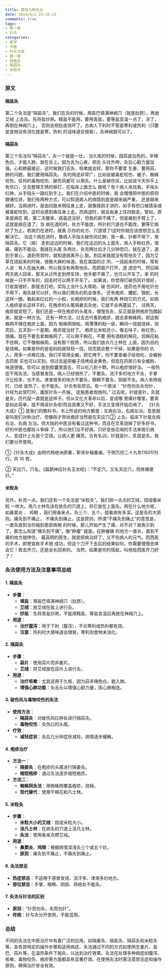 ```yaml
---
title: 其他几种灸法
date: 2024/6/2 23:26:25
comments: true
tags: 
- 第一章
- 针灸
categories: 
- 医学
- 中医
- 针灸大成
- 第一章
- 隔盐灸
- 隔蒜灸
- 米粒灸
---
```


### 原文

#### 隔盐灸 

第二个灸法是“隔盐灸”，我们在灸的时候，用盐巴填满神阙穴（就是肚脐），再放艾绒 上去灸。先将盐炒熟。精盐不能用，要用青盐，要等盐变温一点了，凉了，再倒在神阙穴上， 否则会把肚皮烧坏了。古病人下利时不管是寒利或热利（只要是食物没有消化就是寒，热利 的话味道会很臭），灸神阙就可以了。

#### 隔蒜灸

第三个灸法叫“隔蒜灸”，灸一个就是一壮。
当久咳的时候，因蒜是白色的，辛辣色白，才能入肺，放在舌上。因为舌为心表，把舌
头往外伸，灸后心脏力量加强。心和肺最接近，这时候我们去灸，咳嗽就会好。那你不要拿
生姜，要用蒜，肺的问题，我们要用隔蒜灸。
灸的用途非常广，比如说被毒蛇咬伤、蝎子、蜘蛛咬伤，任何的毒物咬伤、破伤风都可
以用灸。什么是破伤风，比如说今天你手上有伤口，又去整理生锈的铁钉，在临床上面怎么
做呢？有个病人来找我，手指头红肿，从手指头一路红到手上。我们在介绍中医的时候，我
会慢慢把中医的原则跟诸位讲，我们有两种方式，可以知道病人的病情到底是越来越严重，
还是越来越好。当病进时，是由四肢末梢往身上走，就像我刚才讲的，如手有伤口被感染或
被毒蛇咬到，这时会感到毒往身上走。而病退时，就会由身上往四肢走。譬如，原来是病在
肩，第二天醒来，病虽还没好，但我的肩不痛了。但是痛到手臂上了，这就是病在退了。当
病在退的时，处方不能改，所针的穴道也不能改，要等它病好了为止。若病仍在进时，就表
示你的处方、穴道错了!这时你就应该想想怎么去解决它。
当这个病在进时，像病人手指头破伤风红肿，我一看，针都不用下，用隔蒜灸。它（病）
走到这边的时候，我们在这边的头上面灸，病人手粉红色，很痛，痛到不能动，我就在头尾
灸两壮，灸完两壮后才几分钟而已，就在退了，退到手掌心，退到劳宫时，就知道病离开心
脏。到后来我就没有帮他灸了，因为艾草在烧起来的时候，很像大麻的味道。我在美国的诊
所，一烧起来的时候，常有人说：有人在抽大麻，所以我没有再帮他灸，而把窗户打开，透
透空气，然后隔两天病人回来，那天从诊所走到停车场，他手都不痛了，也可以开车了。来
的时候是一只手开车的，回去时可以两手开车了。
如果说，你觉得打破伤风针很好，打疫苗很好，那就去打吧，实际上没什么大帮助，破
伤风时，连药也不用吃针也不用下，用灸就可以好，所以我们用灸的机会很多。
还有疱疹、腰蛇、锦蛇。长这样一圈，看起来红红的一小粒，长疱疹的时候，我们有两
种烧它的方式，如病人疱疹是长这样子的，在疱疹的头尾隔姜去灸他，它就不会再蔓延了，
过两天，疱疹就变短了。我们还是一样在疱疹的头尾灸，慢慢去灸，反正就是把疱疹包围起
来。就是一种方法。
还有一种方法，过去古代看到疱疹，就去拿蜘蛛网，把这蜘蛛网平摊在疱疹上面，因为
蜘蛛网很粘，用薄薄的粘一层，瞬间一烧就烧掉，烧完后，五天到一个星期，疱疹就治好了。
疱疹比米粒还小，像五味子，粉红色，很痛。现在不要去拿蜘蛛网了，可以用干棉花，不要
用有酒精的棉花。但棉花粘不住啊，它不像蜘蛛网，没有那个胶质，所以我们放点凡士林在
上面，因为目的是烧嘛。如果是你的爸爸妈妈就轻轻一烧，烧完就会整个干掉，如果是你的
仇人，用多一点棉花烧。我们平常用全蝎，把它烤干，你不要拿蝎子给他吃，全蝎粉去药房
买也可以买到。但过去是把蝎子烧烤成金黄色，但现在药房已有全蝎粉，味道很强，你可以
放到胶囊里面去，可以吃八到十颗。所以疱疹很好治。
一般热症不用灸法。当感冒发烧，病人已经很热了，不要灸。流汗多的地方不灸，手掌
汗比较多，也不灸。津液很多的地方不要灸，眼睛不要灸，阴部不灸。病人有痔疮时，已经
是热了，也不能灸。
针灸有些禁忌。有一个歌诀：“针而勿灸灸勿针，针经为此常叮咛。庸医针灸一齐施，
徒施患者炮烙刑。”
过去呢，针就是针，灸就是灸，历代就一直就是这样子。但从文化大革命以后，变成哪
里痛针哪里。要真是如此简单，就不用读针灸啦!而且效果又不好，手法又变得开始花哨了。
《针灸大成》①
是我们的教科书，书上所说的地方都是：左病右治，右病左治。意思就
是叫我们对称治疗。但像刚才带状疱疹当然是在天应穴②
上灸。临床下针是左病右治、右病
左治。但大陆的中医没有看过这种书，而且在文革烧掉了好多好书，好的中医也都给斗争掉
了。所以他们治不好病，只好变些花哨的手法来吸引病人，变成针上头放个艾绒，让病人更
痛苦。古有名训，针就是针，炙就是灸，我们要分开使用。

①《针灸大成》由明代杨继洲原著，靳贤补辑重编，于明万历二十九年(1601)刊行。共 10 卷。

② 天应穴，穴名。《扁鹊神应针灸玉龙经》：“不定穴，又名天应穴，但疼痛便针。”

#### 米粒灸

另外，补充一点。我们还有一个灸法是“米粒灸”。我们把一点点的艾绒，捏成像米粒
一样大。用凡士林先涂在欲灸的穴道上，将它放在上面灸。用在什么地方呢，如鼻窦炎 、
鸡眼 ，我们用香来点，灸三个、五个，就看病有多深。这是灸的大原则。痛灸到不痛止，
不痛灸到痛止，这是原则，所谓“不痛灸到痛止”的意思是，一直灸直到当你碰到患部病根
的时候，那儿开始产生了痛，对不对？就表示到了。那怎么知道“痛灸到不痛”，像“肿瘤”
就是。在肿瘤痛 的地方一直灸，直到不痛的地方就停住。
最高明的医生，就是把病治好了，又不伤病人的元气。而西医的手术，即使宣称手术很
成功，但这个刀开下去后的结果如何，你需要慢慢去体会它！若去开刀，还是会长回来的。
当然，如果是你的情敌，叫他给西医开刀好了！

### 灸法使用方法及注意事项总结

#### 1. 隔盐灸

- **步骤**：
  - **填盐**：用盐巴填满神阙穴（肚脐）。
  - **艾绒**：放艾绒在盐上进行灸。
  - **炒盐**：先将青盐炒熟，不能用精盐，等盐变温后再放在神阙穴上。
- **用途**：
  - **治疗腹泻**：用于下利（腹泻），不论寒利或热利都有效。
  - **注意**：热利时大便味道会很臭，寒利则食物未消化。

#### 2. 隔蒜灸

- **步骤**：
  - **蒜片**：使用蒜片而非姜片。
  - **艾绒**：将艾绒放在蒜片上进行灸。
- **用途**：
  - **治疗咳嗽**：尤其适用于久咳，因为蒜辛辣色白，能入肺。
  - **增强心肺功能**：灸舌头以增强心脏力量，因心肺相连。

#### 3. 破伤风与毒物咬伤的灸法

- **使用方法**：
  - **隔蒜灸**：对破伤风红肿处进行隔蒜灸。
  - **毒物咬伤**：灸伤口的头尾。
- **疗效**：
  - **减轻症状**：灸后几分钟症状减轻，病情逐步缓解。

#### 4. 疱疹治疗

- **方法一**：
  - **隔姜灸**：在疱疹的头尾进行隔姜灸。
  - **缩短疱疹**：通过灸法逐步缩短疱疹。
- **方法二**：
  - **蜘蛛网灸法**：用蜘蛛网覆盖疱疹，烧掉。
  - **现代替代**：使用干棉花和凡士林。

#### 5. 米粒灸

- **步骤**：
  - **米粒大小的艾绒**：捏成米粒大小。
  - **涂凡士林**：在欲灸的穴道上涂凡士林。
  - **灸法**：使用香来点燃艾绒。
- **用途**：
  - **鼻窦炎**、**鸡眼**：根据病情深浅灸三个或五个壮。
  - **原则**：痛灸到不痛止，不痛灸到痛止。

#### 6. 灸法禁忌

- **热症禁忌**：不适用于感冒发烧、流汗多、津液多的地方。
- **部位禁忌**：手掌、眼睛、阴部、痔疮处不能灸。

#### 7. 灸法与针法的区别

- **原则**：“针而勿灸，灸而勿针”。
- **传统**：针与灸分开使用，不能混用。

### 总结

不同的灸法在中医治疗中有着广泛的应用，如隔姜灸、隔盐灸、隔蒜灸和米粒灸等，各有其特定的操作步骤和适用病症。灸法通过不同的方式如使用生姜片、盐巴、蒜片等，在温热条件下施灸，以达到治疗效果。灸法在处理多种病症如腹泻、咳嗽、毒物咬伤、疱疹等方面都具有显著疗效。在使用灸法时需注意禁忌症和操作原则，确保治疗安全有效。